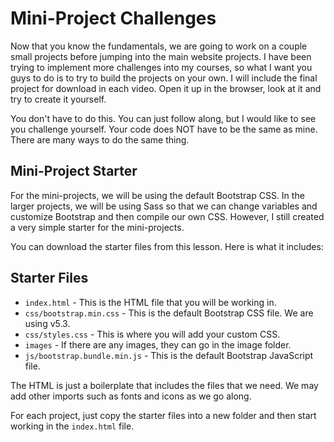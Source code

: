 # Mini-Project Challenges

Now that you know the fundamentals, we are going to work on a couple small projects before jumping into the main website projects. I have been trying to implement more challenges into my courses, so what I want you guys to do is to try to build the projects on your own. I will include the final project for download in each video. Open it up in the browser, look at it and try to create it yourself.

You don't have to do this. You can just follow along, but I would like to see you challenge yourself. Your code does NOT have to be the same as mine. There are many ways to do the same thing.

## Mini-Project Starter

For the mini-projects, we will be using the default Bootstrap CSS. In the larger projects, we will be using Sass so that we can change variables and customize Bootstrap and then compile our own CSS. However, I still created a very simple starter for the mini-projects.

You can download the starter files from this lesson. Here is what it includes:

## Starter Files

- `index.html` - This is the HTML file that you will be working in.
- `css/bootstrap.min.css` - This is the default Bootstrap CSS file. We are using v5.3.
- `css/styles.css` - This is where you will add your custom CSS.
- `images` - If there are any images, they can go in the image folder.
- `js/bootstrap.bundle.min.js` - This is the default Bootstrap JavaScript file.

The HTML is just a boilerplate that includes the files that we need. We may add other imports such as fonts and icons as we go along.

For each project, just copy the starter files into a new folder and then start working in the `index.html` file.
